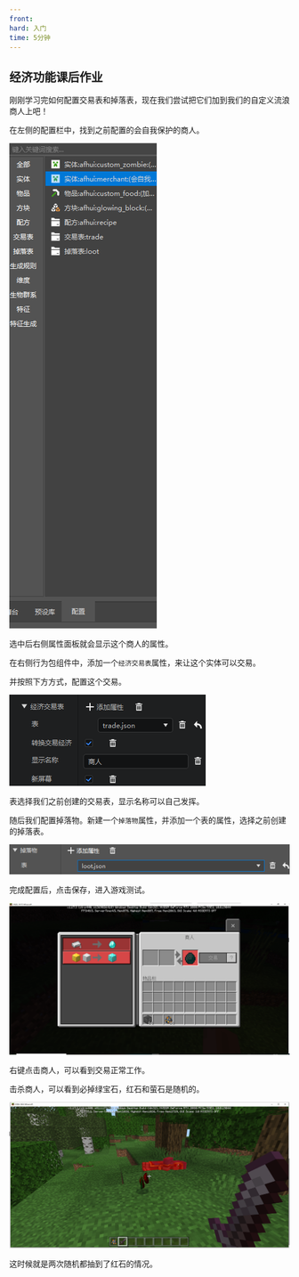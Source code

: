 ```yaml
---
front:
hard: 入门
time: 5分钟
---
```

## 经济功能课后作业

刚刚学习完如何配置交易表和掉落表，现在我们尝试把它们加到我们的自定义流浪商人上吧！

在左侧的配置栏中，找到之前配置的会自我保护的商人。

![](./images/27.png)

选中后右侧属性面板就会显示这个商人的属性。

在右侧行为包组件中，添加一个`经济交易表`属性，来让这个实体可以交易。

并按照下方方式，配置这个交易。

![](./images/28.png)

表选择我们之前创建的交易表，显示名称可以自己发挥。

随后我们配置掉落物。新建一个`掉落物`属性，并添加一个表的属性，选择之前创建的掉落表。

![](./images/29.png)

完成配置后，点击保存，进入游戏测试。

![](./images/30.png)

右键点击商人，可以看到交易正常工作。

击杀商人，可以看到必掉绿宝石，红石和萤石是随机的。

![](./images/31.png)

这时候就是两次随机都抽到了红石的情况。